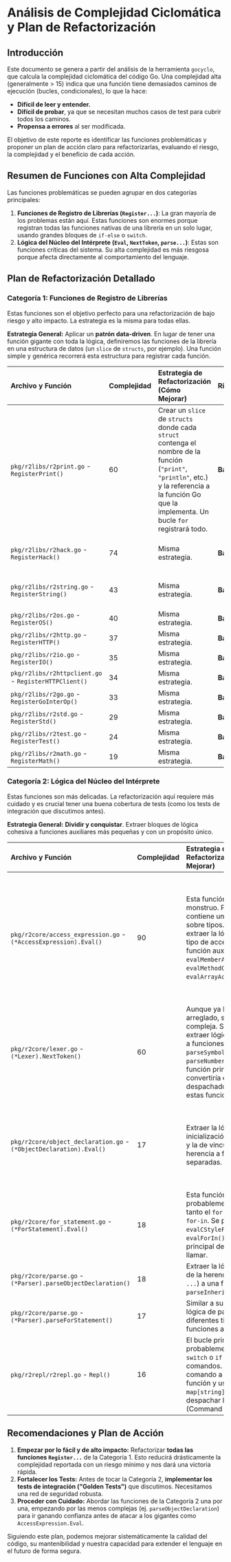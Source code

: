 
# Análisis de Complejidad Ciclomática y Plan de Refactorización

## Introducción

Este documento se genera a partir del análisis de la herramienta `gocyclo`, que calcula la complejidad ciclomática del código Go. Una complejidad alta (generalmente > 15) indica que una función tiene demasiados caminos de ejecución (bucles, condicionales), lo que la hace:

- **Difícil de leer y entender.**
- **Difícil de probar**, ya que se necesitan muchos casos de test para cubrir todos los caminos.
- **Propensa a errores** al ser modificada.

El objetivo de este reporte es identificar las funciones problemáticas y proponer un plan de acción claro para refactorizarlas, evaluando el riesgo, la complejidad y el beneficio de cada acción.

## Resumen de Funciones con Alta Complejidad

Las funciones problemáticas se pueden agrupar en dos categorías principales:

1.  **Funciones de Registro de Librerías (`Register...`)**: La gran mayoría de los problemas están aquí. Estas funciones son enormes porque registran todas las funciones nativas de una librería en un solo lugar, usando grandes bloques de `if-else` o `switch`.
2.  **Lógica del Núcleo del Intérprete (`Eval`, `NextToken`, `parse...`)**: Estas son funciones críticas del sistema. Su alta complejidad es más riesgosa porque afecta directamente al comportamiento del lenguaje.

## Plan de Refactorización Detallado

### Categoría 1: Funciones de Registro de Librerías

Estas funciones son el objetivo perfecto para una refactorización de bajo riesgo y alto impacto. La estrategia es la misma para todas ellas.

**Estrategia General:** Aplicar un **patrón data-driven**. En lugar de tener una función gigante con toda la lógica, definiremos las funciones de la librería en una estructura de datos (un `slice` de `structs`, por ejemplo). Una función simple y genérica recorrerá esta estructura para registrar cada función.

| Archivo y Función | Complejidad | Estrategia de Refactorización (Cómo Mejorar) | Riesgo | Complejidad de Arreglo | Beneficio (Qué Ganamos) |
| :--- | :--- | :--- | :--- | :--- | :--- |
| `pkg/r2libs/r2print.go` - `RegisterPrint()` | 60 | Crear un `slice` de `structs` donde cada `struct` contenga el nombre de la función (`"print"`, `"println"`, etc.) y la referencia a la función Go que la implementa. Un bucle `for` registrará todo. | **Bajo** | **Bajo** | **Enorme**. Reducimos la complejidad de 60 a ~2. Añadir/quitar funciones será trivial y a prueba de errores. |
| `pkg/r2libs/r2hack.go` - `RegisterHack()` | 74 | Misma estrategia. | **Bajo** | **Bajo** | **Enorme**. Simplificación masiva y mantenibilidad. |
| `pkg/r2libs/r2string.go` - `RegisterString()` | 43 | Misma estrategia. | **Bajo** | **Bajo** | **Muy Alto**. Código más limpio y fácil de extender. |
| `pkg/r2libs/r2os.go` - `RegisterOS()` | 40 | Misma estrategia. | **Bajo** | **Bajo** | **Muy Alto**. |
| `pkg/r2libs/r2http.go` - `RegisterHTTP()` | 37 | Misma estrategia. | **Bajo** | **Bajo** | **Muy Alto**. |
| `pkg/r2libs/r2io.go` - `RegisterIO()` | 35 | Misma estrategia. | **Bajo** | **Bajo** | **Muy Alto**. |
| `pkg/r2libs/r2httpclient.go` - `RegisterHTTPClient()` | 34 | Misma estrategia. | **Bajo** | **Bajo** | **Muy Alto**. |
| `pkg/r2libs/r2go.go` - `RegisterGoInterOp()` | 33 | Misma estrategia. | **Bajo** | **Bajo** | **Muy Alto**. |
| `pkg/r2libs/r2std.go` - `RegisterStd()` | 29 | Misma estrategia. | **Bajo** | **Bajo** | **Alto**. |
| `pkg/r2libs/r2test.go` - `RegisterTest()` | 24 | Misma estrategia. | **Bajo** | **Bajo** | **Alto**. |
| `pkg/r2libs/r2math.go` - `RegisterMath()` | 19 | Misma estrategia. | **Bajo** | **Bajo** | **Alto**. |

### Categoría 2: Lógica del Núcleo del Intérprete

Estas funciones son más delicadas. La refactorización aquí requiere más cuidado y es crucial tener una buena cobertura de tests (como los tests de integración que discutimos antes).

**Estrategia General:** **Dividir y conquistar**. Extraer bloques de lógica cohesiva a funciones auxiliares más pequeñas y con un propósito único.

| Archivo y Función | Complejidad | Estrategia de Refactorización (Cómo Mejorar) | Riesgo | Complejidad de Arreglo | Beneficio (Qué Ganamos) |
| :--- | :--- | :--- | :--- | :--- | :--- |
| `pkg/r2core/access_expression.go` - `(*AccessExpression).Eval()` | 90 | Esta función es un monstruo. Probablemente contiene un `switch` gigante sobre tipos. Se debe extraer la lógica para cada tipo de acceso a una función auxiliar. Ej: `evalMemberAccess()`, `evalMethodCall()`, `evalArrayAccessOnObject()`. | **Alto** | **Alto** | **Crítico**. Es la función más compleja del proyecto. Simplificarla es la mayor ganancia de calidad posible. Hará que añadir nuevas propiedades a los objetos sea mucho más seguro. |
| `pkg/r2core/lexer.go` - `(*Lexer).NextToken()` | 60 | Aunque ya la hemos arreglado, sigue siendo compleja. Se pueden extraer lógicas específicas a funciones como `parseSymbolToken()`, `parseNumberToken()`, etc. La función principal se convertiría en un despachador que llama a estas funciones auxiliares. | **Medio** | **Medio** | **Muy Alto**. Un lexer más simple es más fácil de extender con nueva sintaxis y menos propenso a bugs sutiles. |
| `pkg/r2core/object_declaration.go` - `(*ObjectDeclaration).Eval()` | 17 | Extraer la lógica de inicialización de miembros y la de vinculación de herencia a funciones separadas. | **Medio** | **Medio** | **Alto**. Clarifica el proceso de instanciación de objetos, facilitando la depuración de la creación de clases. |
| `pkg/r2core/for_statement.go` - `(*ForStatement).Eval()` | 18 | Esta función probablemente maneja tanto el `for` clásico como el `for-in`. Se puede dividir en `evalCStyleFor()` y `evalForIn()`, con la función principal decidiendo a cuál llamar. | **Medio** | **Medio** | **Alto**. Simplifica la lógica de uno de los bucles más importantes del lenguaje. |
| `pkg/r2core/parse.go` - `(*Parser).parseObjectDeclaration()` | 18 | Extraer la lógica de parseo de la herencia (`extends ...`) a una función auxiliar `parseInheritanceClause()`. | **Bajo** | **Bajo** | **Medio**. Mejora la legibilidad del parser. |
| `pkg/r2core/parse.go` - `(*Parser).parseForStatement()` | 17 | Similar a su `Eval`, dividir la lógica de parseo para los diferentes tipos de `for` en funciones auxiliares. | **Bajo** | **Bajo** | **Medio**. |
| `pkg/r2repl/r2repl.go` - `Repl()` | 16 | El bucle principal del REPL probablemente tiene un `switch` o `if` para los comandos. Extraer cada comando a su propia función y usar un `map[string]func()` para despachar los comandos (Command Pattern). | **Bajo** | **Bajo** | **Medio**. Hace que añadir nuevos comandos al REPL sea mucho más limpio y sencillo. |

## Recomendaciones y Plan de Acción

1.  **Empezar por lo fácil y de alto impacto:** Refactorizar **todas las funciones `Register...`** de la Categoría 1. Esto reducirá drásticamente la complejidad reportada con un riesgo mínimo y nos dará una victoria rápida.
2.  **Fortalecer los Tests:** Antes de tocar la Categoría 2, **implementar los tests de integración ("Golden Tests")** que discutimos. Necesitamos una red de seguridad robusta.
3.  **Proceder con Cuidado:** Abordar las funciones de la Categoría 2 una por una, empezando por las menos complejas (ej. `parseObjectDeclaration`) para ir ganando confianza antes de atacar a los gigantes como `AccessExpression.Eval`.

Siguiendo este plan, podemos mejorar sistemáticamente la calidad del código, su mantenibilidad y nuestra capacidad para extender el lenguaje en el futuro de forma segura.
